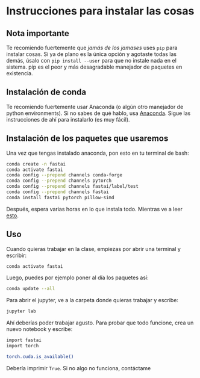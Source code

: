 # Instrucciones para instalar las cosas

## Nota importante
Te recomiendo fuertemente que *jamás de los jamases* uses `pip` para instalar cosas. Si ya de plano es la única opción y agotaste todas las demás, úsalo con `pip install --user` para que no instale nada en el sistema. pip es el peor y más desagradable manejador de paquetes en existencia.

## Instalación de conda
Te recomiendo fuertemente usar Anaconda (o algún otro manejador de python environments). Si no sabes de qué hablo, usa [Anaconda](https://www.anaconda.com/). Sigue las instrucciones de ahí para instalarlo (es muy fácil).

## Instalación de los paquetes que usaremos
Una vez que tengas instalado anaconda, pon esto en tu terminal de bash:

```bash
conda create -n fastai
conda activate fastai
conda config --prepend channels conda-forge
conda config --prepend channels pytorch
conda config --prepend channels fastai/label/test
conda config --prepend channels fastai
conda install fastai pytorch pillow-simd
```

Después, espera varias horas en lo que instala todo. Mientras ve a leer [esto](https://medium.com/@karpathy/software-2-0-a64152b37c35).

## Uso

Cuando quieras trabajar en la clase, empiezas por abrir una terminal y escribir:

```bash
conda activate fastai
```

Luego, puedes por ejemplo poner al día los paquetes así:

```bash
conda update --all
```

Para abrir el jupyter, ve a la carpeta donde quieras trabajar y escribe:
```bash
jupyter lab
```

Ahí deberías poder trabajar agusto. Para probar que todo funcione, crea un nuevo notebook y escribe:
```bash
import fastai
import torch

torch.cuda.is_available()
```
Debería imprimir `True`. Si no algo no funciona, contáctame